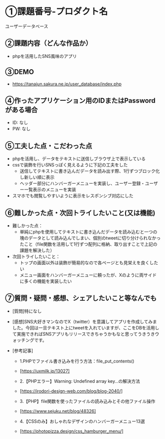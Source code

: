 # ①課題番号-プロダクト名

ユーザーデータベース

## ②課題内容（どんな作品か）

- phpを活用したSNS風味のアプリ

## ③DEMO
- https://tanajun.sakura.ne.jp/user_database/index.php


## ④作ったアプリケーション用のIDまたはPasswordがある場合

- ID: なし
- PW: なし

## ⑤工夫した点・こだわった点

- phpを活用し、データをテキストに送信しブラウザ上で表示している
- cssで装飾を行いSNSっぽく見えるように下記の工夫をした
  * 送信してテキストに書き込んだデータを読み出す際、1行ずつブロック化し新しい順に表示
  * ヘッダー部分にハンバーガーメニューを実装し、ユーザー登録・ユーザー一覧表示のメニューを実装
- スマホでも閲覧しやすいように表示をレスポンシブ対応にした

## ⑥難しかった点・次回トライしたいこと(又は機能)

- 難しかった点：
  * 単純にphpを使用してテキストに書き込んだデータを読み込むと一つの塊のデータとして読み込んでしまい、個別のtweetに切り分けられなかったこと（file関数を活用して1行ずつ配列に格納、取り出すことで上記の課題を解決した）
- 次回トライしたいこと：
  * トップの画面以外は装飾が簡易的なので各ページとも見栄えを良くしたい
  * メニュー画面をハンバーガーメニューに頼ったが、Xのように両サイドに多くの機能を実装したい

## ⑦質問・疑問・感想、シェアしたいこと等なんでも

- [質問]特になし


- [感想]SNS大好きマンなのでX（twitter）を意識してアプリを作成してみました。今回は一旦テキスト上にtweetを入れていますが、ここをDBを活用して実施できればSNSアプリもリリースできちゃうかもなと思ってうきうきウォッチングです。

- [参考記事]
  - 1.PHPでファイル書き込みを行う方法：file_put_contents()
  - [https://uxmilk.jp/13027]
    
  - 2.【PHPエラー】Warning: Undefined array key…の解決方法
  - [https://irodori-design-web.com/blog/blog-2040/]

  - 3.【PHP】file関数を使ったファイルの読み込みとその他ファイル操作
  - [https://www.sejuku.net/blog/48326]

  - 4.【CSSのみ】おしゃれなデザインのハンバーガーメニュー13選
  - [https://photopizza.design/css_hamburger_menu/]
